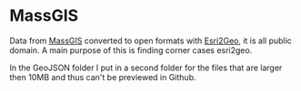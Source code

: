 # MassGIS

Data from [MassGIS](http://www.mass.gov/anf/research-and-tech/it-serv-and-support/application-serv/office-of-geographic-information-massgis/datalayers/layerlist.html) converted to open formats with [Esri2Geo](https://github.com/calvinmetcalf/esri2open), it is all public domain. A main purpose of this is finding corner cases esri2geo.

In the GeoJSON folder I put in a second folder for the files that are larger then 10MB and thus can't be previewed in Github.


